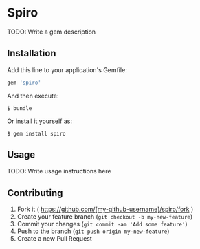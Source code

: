 # Spiro

TODO: Write a gem description

## Installation

Add this line to your application's Gemfile:

```ruby
gem 'spiro'
```

And then execute:

    $ bundle

Or install it yourself as:

    $ gem install spiro

## Usage

TODO: Write usage instructions here

## Contributing

1. Fork it ( https://github.com/[my-github-username]/spiro/fork )
2. Create your feature branch (`git checkout -b my-new-feature`)
3. Commit your changes (`git commit -am 'Add some feature'`)
4. Push to the branch (`git push origin my-new-feature`)
5. Create a new Pull Request
